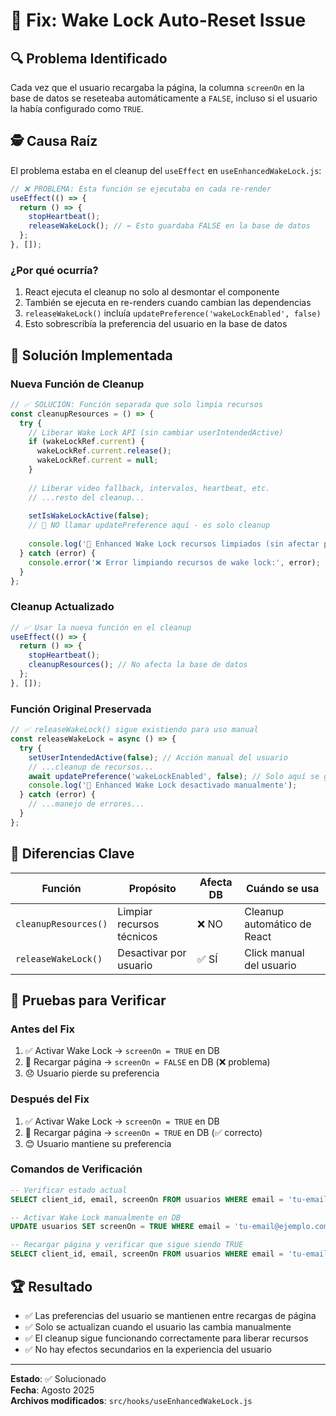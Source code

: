 # 🐛 Fix: Wake Lock Auto-Reset Issue

## 🔍 Problema Identificado
Cada vez que el usuario recargaba la página, la columna `screenOn` en la base de datos se reseteaba automáticamente a `FALSE`, incluso si el usuario la había configurado como `TRUE`.

## 🕵️ Causa Raíz
El problema estaba en el cleanup del `useEffect` en `useEnhancedWakeLock.js`:

```javascript
// ❌ PROBLEMA: Esta función se ejecutaba en cada re-render
useEffect(() => {
  return () => {
    stopHeartbeat();
    releaseWakeLock(); // ← Esto guardaba FALSE en la base de datos
  };
}, []);
```

### ¿Por qué ocurría?
1. React ejecuta el cleanup no solo al desmontar el componente
2. También se ejecuta en re-renders cuando cambian las dependencias
3. `releaseWakeLock()` incluía `updatePreference('wakeLockEnabled', false)`
4. Esto sobrescribía la preferencia del usuario en la base de datos

## 🔧 Solución Implementada

### Nueva Función de Cleanup
```javascript
// ✅ SOLUCIÓN: Función separada que solo limpia recursos
const cleanupResources = () => {
  try {
    // Liberar Wake Lock API (sin cambiar userIntendedActive)
    if (wakeLockRef.current) {
      wakeLockRef.current.release();
      wakeLockRef.current = null;
    }
    
    // Liberar video fallback, intervalos, heartbeat, etc.
    // ...resto del cleanup...
    
    setIsWakeLockActive(false);
    // 🚫 NO llamar updatePreference aquí - es solo cleanup
    
    console.log('🧹 Enhanced Wake Lock recursos limpiados (sin afectar preferencias)');
  } catch (error) {
    console.error('❌ Error limpiando recursos de wake lock:', error);
  }
};
```

### Cleanup Actualizado
```javascript
// ✅ Usar la nueva función en el cleanup
useEffect(() => {
  return () => {
    stopHeartbeat();
    cleanupResources(); // No afecta la base de datos
  };
}, []);
```

### Función Original Preservada
```javascript
// ✅ releaseWakeLock() sigue existiendo para uso manual
const releaseWakeLock = async () => {
  try {
    setUserIntendedActive(false); // Acción manual del usuario
    // ...cleanup de recursos...
    await updatePreference('wakeLockEnabled', false); // Solo aquí se guarda FALSE
    console.log('🔋 Enhanced Wake Lock desactivado manualmente');
  } catch (error) {
    // ...manejo de errores...
  }
};
```

## 🎯 Diferencias Clave

| Función | Propósito | Afecta DB | Cuándo se usa |
|---------|-----------|-----------|---------------|
| `cleanupResources()` | Limpiar recursos técnicos | ❌ NO | Cleanup automático de React |
| `releaseWakeLock()` | Desactivar por usuario | ✅ SÍ | Click manual del usuario |

## 🧪 Pruebas para Verificar

### Antes del Fix
1. ✅ Activar Wake Lock → `screenOn = TRUE` en DB
2. 🔄 Recargar página → `screenOn = FALSE` en DB (❌ problema)
3. 😞 Usuario pierde su preferencia

### Después del Fix
1. ✅ Activar Wake Lock → `screenOn = TRUE` en DB
2. 🔄 Recargar página → `screenOn = TRUE` en DB (✅ correcto)
3. 😊 Usuario mantiene su preferencia

### Comandos de Verificación
```sql
-- Verificar estado actual
SELECT client_id, email, screenOn FROM usuarios WHERE email = 'tu-email@ejemplo.com';

-- Activar Wake Lock manualmente en DB
UPDATE usuarios SET screenOn = TRUE WHERE email = 'tu-email@ejemplo.com';

-- Recargar página y verificar que sigue siendo TRUE
SELECT client_id, email, screenOn FROM usuarios WHERE email = 'tu-email@ejemplo.com';
```

## 🏆 Resultado
- ✅ Las preferencias del usuario se mantienen entre recargas de página
- ✅ Solo se actualizan cuando el usuario las cambia manualmente
- ✅ El cleanup sigue funcionando correctamente para liberar recursos
- ✅ No hay efectos secundarios en la experiencia del usuario

---

**Estado**: ✅ Solucionado  
**Fecha**: Agosto 2025  
**Archivos modificados**: `src/hooks/useEnhancedWakeLock.js`

